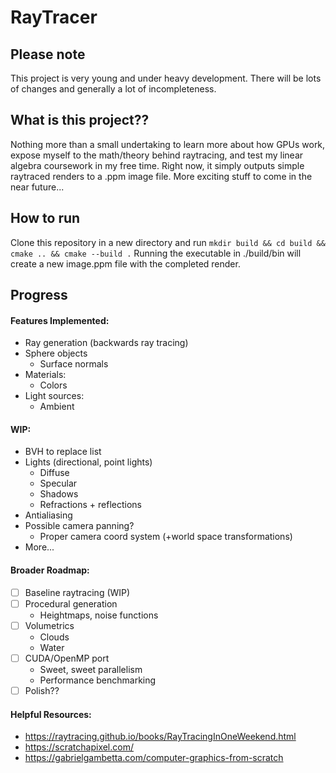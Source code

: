 # RayTracer
## Please note
This project is very young and under heavy development. There will be lots of changes
and generally a lot of incompleteness.

## What is this project??
Nothing more than a small undertaking to learn more about how GPUs work, expose myself to the
math/theory behind raytracing, and test my linear algebra coursework in my free time.
Right now, it simply outputs simple raytraced renders to a .ppm image file. More exciting
stuff to come in the near future...

## How to run
Clone this repository in a new directory and run
```mkdir build && cd build && cmake .. && cmake --build .```
Running the executable in ./build/bin will create a new image.ppm file with the
completed render.

## Progress
#### Features Implemented:
- Ray generation (backwards ray tracing)
- Sphere objects
  - Surface normals
- Materials:
  - Colors
- Light sources:
  - Ambient

#### WIP:
- BVH to replace list
- Lights (directional, point lights)
  - Diffuse
  - Specular
  - Shadows
  - Refractions + reflections
- Antialiasing
- Possible camera panning?
  - Proper camera coord system (+world space transformations)
- More...

#### Broader Roadmap:
- [ ] Baseline raytracing (WIP)
- [ ] Procedural generation
  - Heightmaps, noise functions
- [ ] Volumetrics
  - Clouds
  - Water
- [ ] CUDA/OpenMP port
  - Sweet, sweet parallelism
  - Performance benchmarking
- [ ] Polish??

#### Helpful Resources:
- https://raytracing.github.io/books/RayTracingInOneWeekend.html
- https://scratchapixel.com/
- https://gabrielgambetta.com/computer-graphics-from-scratch